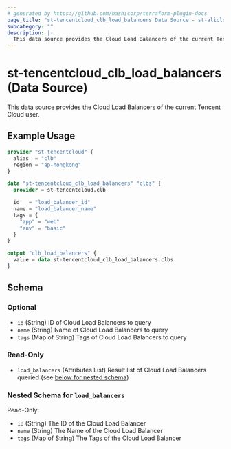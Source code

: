 ```yaml
---
# generated by https://github.com/hashicorp/terraform-plugin-docs
page_title: "st-tencentcloud_clb_load_balancers Data Source - st-alicloud"
subcategory: ""
description: |-
  This data source provides the Cloud Load Balancers of the current Tencent Cloud user.
---
```


# st-tencentcloud_clb_load_balancers (Data Source)

This data source provides the Cloud Load Balancers of the current Tencent Cloud user.

## Example Usage

```terraform
provider "st-tencentcloud" {
  alias  = "clb"
  region = "ap-hongkong"
}

data "st-tencentcloud_clb_load_balancers" "clbs" {
  provider = st-tencentcloud.clb

  id   = "load_balancer_id"
  name = "load_balancer_name"
  tags = {
    "app" = "web"
    "env" = "basic"
  }
}

output "clb_load_balancers" {
  value = data.st-tencentcloud_clb_load_balancers.clbs
}
```

<!-- schema generated by tfplugindocs -->
## Schema

### Optional

- `id` (String) ID of Cloud Load Balancers to query
- `name` (String) Name of Cloud Load Balancers to query
- `tags` (Map of String) Tags of Cloud Load Balancers to query

### Read-Only

- `load_balancers` (Attributes List) Result list of Cloud Load Balancers queried (see [below for nested schema](#nestedatt--load_balancers))

<a id="nestedatt--load_balancers"></a>
### Nested Schema for `load_balancers`

Read-Only:

- `id` (String) The ID of the Cloud Load Balancer
- `name` (String) The Name of the Cloud Load Balancer
- `tags` (Map of String) The Tags of the Cloud Load Balancer


